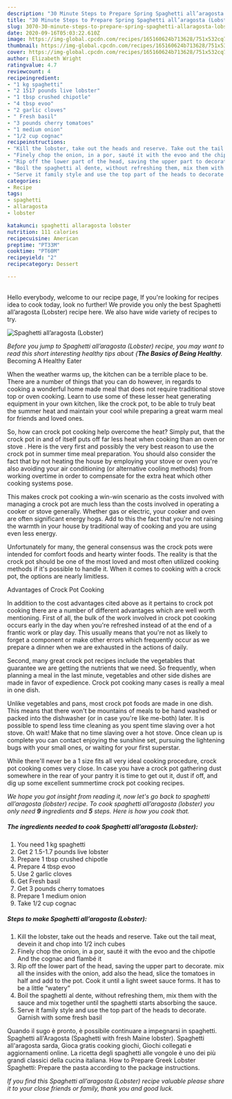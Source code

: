 ```yaml
---
description: "30 Minute Steps to Prepare Spring Spaghetti all’aragosta (Lobster)"
title: "30 Minute Steps to Prepare Spring Spaghetti all’aragosta (Lobster)"
slug: 3070-30-minute-steps-to-prepare-spring-spaghetti-allaragosta-lobster
date: 2020-09-16T05:03:22.610Z
image: https://img-global.cpcdn.com/recipes/165160624b713628/751x532cq70/spaghetti-allaragosta-lobster-recipe-main-photo.jpg
thumbnail: https://img-global.cpcdn.com/recipes/165160624b713628/751x532cq70/spaghetti-allaragosta-lobster-recipe-main-photo.jpg
cover: https://img-global.cpcdn.com/recipes/165160624b713628/751x532cq70/spaghetti-allaragosta-lobster-recipe-main-photo.jpg
author: Elizabeth Wright
ratingvalue: 4.7
reviewcount: 4
recipeingredient:
- "1 kg spaghetti"
- "2 1517 pounds live lobster"
- "1 tbsp crushed chipotle"
- "4 tbsp evoo"
- "2 garlic cloves"
- " Fresh basil"
- "3 pounds cherry tomatoes"
- "1 medium onion"
- "1/2 cup cognac"
recipeinstructions:
- "Kill the lobster, take out the heads and reserve. Take out the tail meat, devein it and chop into 1/2 inch cubes"
- "Finely chop the onion, in a por, sauté it with the evoo and the chipotle And the cognac and flambé it"
- "Rip off the lower part of the head, saving the upper part to decorate. mix all the insides with the onion, add also the head, slice the tomatoes in half and add to the pot. Cook it until a light sweet sauce forms. It has to be a little “watery”"
- "Boil the spaghetti al dente, without refreshing them, mix them with the sauce and mix together until the spaghetti starts absorbing the sauce."
- "Serve it family style and use the top part of the heads to decorate. Garnish with some fresh basil"
categories:
- Recipe
tags:
- spaghetti
- allaragosta
- lobster

katakunci: spaghetti allaragosta lobster 
nutrition: 111 calories
recipecuisine: American
preptime: "PT33M"
cooktime: "PT60M"
recipeyield: "2"
recipecategory: Dessert

---
```

<br>
Hello everybody, welcome to our recipe page, If you're looking for recipes idea to cook today, look no further! We provide you only the best Spaghetti all’aragosta (Lobster) recipe here. We also have wide variety of recipes to try.
<br>


![Spaghetti all’aragosta (Lobster)](https://img-global.cpcdn.com/recipes/165160624b713628/751x532cq70/spaghetti-allaragosta-lobster-recipe-main-photo.jpg)

<i>Before you jump to Spaghetti all’aragosta (Lobster) recipe, you may want to read this short interesting healthy tips about {<strong>The Basics of Being Healthy</strong>.</i>
Becoming A Healthy Eater


When the weather warms up, the kitchen can be a terrible place to be. There are a number of things that you can do however, in regards to cooking a wonderful home made meal that does not require traditional stove top or oven cooking. Learn to use some of these lesser heat generating equipment in your own kitchen, like the crock pot, to be able to truly beat the summer heat and maintain your cool while preparing a great warm meal for friends and loved ones.

So, how can crock pot cooking help overcome the heat? Simply put, that the crock pot in and of itself puts off far less heat when cooking than an oven or stove . Here is the very first and possibly the very best reason to use the crock pot in summer time meal preparation. You should also consider the fact that by not heating the house by employing your stove or oven you're also avoiding your air conditioning (or alternative cooling methods) from working overtime in order to compensate for the extra heat which other cooking systems pose.

This makes crock pot cooking a win-win scenario as the costs involved with managing a crock pot are much less than the costs involved in operating a cooker or stove generally. Whether gas or electric, your cooker and oven are often significant energy hogs. Add to this the fact that you're not raising the warmth in your house by traditional way of cooking and you are using even less energy.

Unfortunately for many, the general consensus was the crock pots were intended for comfort foods and hearty winter foods.  The reality is that the crock pot should be one of the most loved and most often utilized cooking methods if it's possible to handle it. When it comes to cooking with a crock pot, the options are nearly limitless.  

Advantages of Crock Pot Cooking

In addition to the cost advantages cited above as it pertains to crock pot cooking there are a number of different advantages which are well worth mentioning. First of all, the bulk of the work involved in crock pot cooking occurs early in the day when you're refreshed instead of at the end of a frantic work or play day. This usually means that you're not as likely to forget a component or make other errors which frequently occur as we prepare a dinner when we are exhausted in the actions of daily.

Second, many great crock pot recipes include the vegetables that guarantee we are getting the nutrients that we need. So frequently, when planning a meal in the last minute, vegetables and other side dishes are made in favor of expedience. Crock pot cooking many cases is really a meal in one dish.

 Unlike vegetables and pans, most crock pot foods are made in one dish. This means that there won't be mountains of meals to be hand washed or packed into the dishwasher (or in case you're like me-both) later. It is possible to spend less time cleaning as you spent time slaving over a hot stove. Oh wait! Make that no time slaving over a hot stove. Once clean up is complete you can contact enjoying the sunshine set, pursuing the lightening bugs with your small ones, or waiting for your first superstar.

While there'll never be a 1 size fits all very ideal cooking procedure, crock pot cooking comes very close. In case you have a crock pot gathering dust somewhere in the rear of your pantry it is time to get out it, dust if off, and dig up some excellent summertime crock pot cooking recipes.


<i>We hope you got insight from reading it, now let's go back to spaghetti all’aragosta (lobster) recipe. To cook spaghetti all’aragosta (lobster) you only need <strong>9</strong> ingredients and <strong>5</strong> steps. Here is how you cook that.
</i>

##### The ingredients needed to cook Spaghetti all’aragosta (Lobster):

1. You need 1 kg spaghetti
1. Get 2 1.5-1.7 pounds live lobster
1. Prepare 1 tbsp crushed chipotle
1. Prepare 4 tbsp evoo
1. Use 2 garlic cloves
1. Get  Fresh basil
1. Get 3 pounds cherry tomatoes
1. Prepare 1 medium onion
1. Take 1/2 cup cognac


##### Steps to make Spaghetti all’aragosta (Lobster):

1. Kill the lobster, take out the heads and reserve. Take out the tail meat, devein it and chop into 1/2 inch cubes
1. Finely chop the onion, in a por, sauté it with the evoo and the chipotle And the cognac and flambé it
1. Rip off the lower part of the head, saving the upper part to decorate. mix all the insides with the onion, add also the head, slice the tomatoes in half and add to the pot. Cook it until a light sweet sauce forms. It has to be a little “watery”
1. Boil the spaghetti al dente, without refreshing them, mix them with the sauce and mix together until the spaghetti starts absorbing the sauce.
1. Serve it family style and use the top part of the heads to decorate. Garnish with some fresh basil


Quando il sugo è pronto, è possibile continuare a impegnarsi in spaghetti. Spaghetti all&#39;Aragosta (Spaghetti with fresh Maine lobster). Spaghetti all&#39;aragosta sarda, Gioca gratis cooking giochi, Giochi collegati e aggiornamenti online. La ricetta degli spaghetti alle vongole è uno dei più grandi classici della cucina italiana. How to Prepare Greek Lobster Spaghetti: Prepare the pasta according to the package instructions. 

<i>If you find this Spaghetti all’aragosta (Lobster) recipe valuable please share it to your close friends or family, thank you and good luck.</i>
